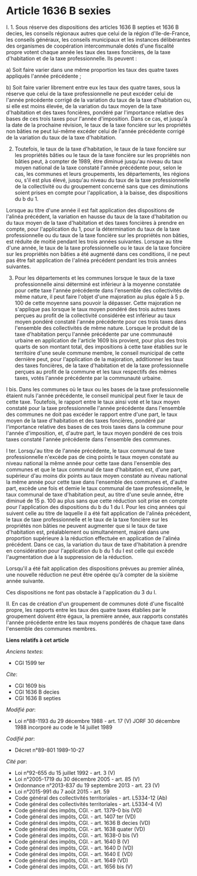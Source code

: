 # Article 1636 B sexies

I.    1. Sous réserve des dispositions des articles 1636 B septies et 1636 B decies, les conseils régionaux autres que celui
de la région d'Ile-de-France, les conseils généraux, les conseils municipaux et les instances délibérantes des organismes de
coopération intercommunale dotés d'une fiscalité propre votent chaque année les taux des taxes foncières, de la taxe
d'habitation et de la taxe professionnelle. Ils peuvent :

a) Soit faire varier dans une même proportion les taux des quatre taxes appliqués l'année précédente ;

b) Soit faire varier librement entre eux les taux des quatre taxes, sous la réserve que celui de la taxe professionnelle ne
peut excéder celui de l'année précédente corrigé de la variation du taux de la taxe d'habitation ou, si elle est moins
élevée, de la variation du taux moyen de la taxe d'habitation et des taxes foncières, pondéré par l'importance relative des
bases de ces trois taxes pour l'année d'imposition. Dans ce cas, et jusqu'à la date de la prochaine révision, le taux de la
taxe foncière sur les propriétés non bâties ne peut lui-même excéder celui de l'année précédente corrigé de la variation du
taux de la taxe d'habitation.

2. Toutefois, le taux de la taxe d'habitation, le taux de la taxe foncière sur les propriétés bâties ou le taux de la taxe
foncière sur les propriétés non bâties peut, à compter de 1989, être diminué jusqu'au niveau du taux moyen national de la
taxe constaté l'année précédente pour, selon le cas, les communes et leurs groupements, les départements, les régions ou,
s'il est plus élevé, jusqu'au niveau du taux de la taxe professionnelle de la collectivité ou du groupement concerné sans que
ces diminutions soient prises en compte pour l'application, à la baisse, des dispositions du b du 1.

Lorsque au titre d'une année il est fait application des dispositions de l'alinéa précédent, la variation en hausse du taux
de la taxe d'habitation ou du taux moyen de la taxe d'habitation et des taxes foncières à prendre en compte, pour
l'application du 1, pour la détermination du taux de la taxe professionnelle ou du taux de la taxe foncière sur les
propriétés non bâties, est réduite de moitié pendant les trois années suivantes. Lorsque au titre d'une année, le taux de la
taxe professionnelle ou le taux de la taxe foncière sur les propriétés non bâties a été augmenté dans ces conditions, il ne
peut pas être fait application de l'alinéa précédent pendant les trois années suivantes.

3. Pour les départements et les communes lorsque le taux de la taxe professionnelle ainsi déterminé est inférieur à la
moyenne constatée pour cette taxe l'année précédente dans l'ensemble des collectivités de même nature, il peut faire l'objet
d'une majoration au plus égale à 5 p. 100 de cette moyenne sans pouvoir la dépasser. Cette majoration ne s'applique pas
lorsque le taux moyen pondéré des trois autres taxes perçues au profit de la collectivité considérée est inférieur au taux
moyen pondéré constaté l'année précédente pour ces trois taxes dans l'ensemble des collectivités de même nature. Lorsque le
produit de la taxe d'habitation perçu l'année précédente par une communauté urbaine en application de l'article 1609 bis
provient, pour plus des trois quarts de son montant total, des impositions à cette taxe établies sur le territoire d'une
seule commune membre, le conseil municipal de cette dernière peut, pour l'application de la majoration, additionner les taux
des taxes foncières, de la taxe d'habitation et de la taxe professionnelle perçues au profit de la commune et les taux
respectifs des mêmes taxes, votés l'année précédente par la communauté urbaine.

I bis. Dans les communes où le taux ou les bases de la taxe professionnelle étaient nuls l'année précédente, le conseil
municipal peut fixer le taux de cette taxe. Toutefois, le rapport entre le taux ainsi voté et le taux moyen constaté pour la
taxe professionnelle l'année précédente dans l'ensemble des communes ne doit pas excéder le rapport entre d'une part, le taux
moyen de la taxe d'habitation et des taxes foncières, pondéré par l'importance relative des bases de ces trois taxes dans la
commune pour l'année d'imposition, et, d'autre part, le taux moyen pondéré de ces trois taxes constaté l'année précédente
dans l'ensemble des communes.

I ter. Lorsqu'au titre de l'année précédente, le taux communal de taxe professionnelle n'excède pas de cinq points le taux
moyen constaté au niveau national la même année pour cette taxe dans l'ensemble des communes et que le taux communal de taxe
d'habitation est, d'une part, supérieur d'au moins dix points au taux moyen constaté au niveau national la même année pour
cette taxe dans l'ensemble des communes et, d'autre part, excède une fois et demie le taux communal de taxe professionnelle,
le taux communal de taxe d'habitation peut, au titre d'une seule année, être diminué de 15 p. 100 au plus sans que cette
réduction soit prise en compte pour l'application des dispositions du b du 1 du I.    Pour les cinq années qui suivent celle
au titre de laquelle il a été fait application de l'alinéa précédent, le taux de taxe professionnelle et le taux de la taxe
foncière sur les propriétés non bâties ne peuvent augmenter que si le taux de taxe d'habitation est, préalablement ou
simultanément, majoré dans une proportion supérieure à la réduction effectuée en application de l'alinéa précédent. Dans ce
cas, la variation du taux de taxe d'habitation à prendre en considération pour l'application du b du 1 du I est celle qui
excède l'augmentation due à la suppression de la réduction.

Lorsqu'il a été fait application des dispositions prévues au premier alinéa, une nouvelle réduction ne peut être opérée qu'à
compter de la sixième année suivante.

Ces dispositions ne font pas obstacle à l'application du 3 du I.

II. En cas de création d'un groupement de communes doté d'une fiscalité propre, les rapports entre les taux des quatre taxes
établies par le groupement doivent être égaux, la première année, aux rapports constatés l'année précédente entre les taux
moyens pondérés de chaque taxe dans l'ensemble des communes membres.

**Liens relatifs à cet article**

_Anciens textes_:

  - CGI 1599 ter

_Cite_:

  - CGI 1609 bis
  - CGI 1636 B decies
  - CGI 1636 B septies

_Modifié par_:

  - Loi n°88-1193 du 29 décembre 1988 - art. 17 (V) JORF 30 décembre 1988 incorporé au code le 14 juillet 1989

_Codifié par_:

  - Décret n°89-801 1989-10-27

_Cité par_:

  - Loi n°92-655 du 15 juillet 1992 - art. 3 (V)
  - Loi n°2005-1719 du 30 décembre 2005 - art. 85 (V)
  - Ordonnance n°2013-837 du 19 septembre 2013 - art. 23 (V)
  - Loi n°2015-991 du 7 août 2015 - art. 59
  - Code général des collectivités territoriales - art. L5334-12 (Ab)
  - Code général des collectivités territoriales - art. L5334-4 (V)
  - Code général des impôts, CGI. - art. 1379-0 bis (VD)
  - Code général des impôts, CGI. - art. 1407 ter (VD)
  - Code général des impôts, CGI. - art. 1636 B decies (VD)
  - Code général des impôts, CGI. - art. 1638 quater (VD)
  - Code général des impôts, CGI. - art. 1638-0 bis (V)
  - Code général des impôts, CGI. - art. 1640 B (V)
  - Code général des impôts, CGI. - art. 1640 D (VD)
  - Code général des impôts, CGI. - art. 1640 E (VD)
  - Code général des impôts, CGI. - art. 1649 (VD)
  - Code général des impôts, CGI. - art. 1656 bis (V)
